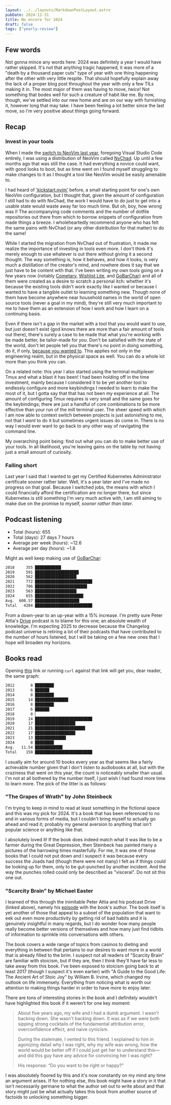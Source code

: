 ```yaml
---
layout: ../../layouts/MarkdownPostLayout.astro
pubDate: 2024-12-31
title: No encore for 2024
draft: false
tags: ["yearly-review"]
---
```

## Few words

Not gonna mince any words here: 2024 was definitely a year I would have rather skipped. It's not that anything tragic happened, it was more of a "death by a thousand paper cuts" type of year with one thing happening after the other with very little respite. That should hopefully explain away the lack of a proper blog post throughout the year with only a few TILs making it in. The most major of them was having to move, _twice_! Not something that bodes well for such a creature of habit like me. By now, though, we've settled into our new home and are on our way with furnishing it, however long that may take. I have been feeling a lot better since the last move, so I'm very positive about things going forward.

## Recap

### Invest in your tools

When I made the [switch to NeoVim last year](https://usrme.xyz/posts/gleen-in-2023/#switching-to-neovim), foregoing Visual Studio Code entirely, I was using a distribution of NeoVim called [NvChad](https://nvchad.com/). Up until a few months ago that was still the case. It had everything a novice could want, with good looks to boot, but as time went on I found myself struggling to make changes to it as I thought a tool like NeoVim would be easily amenable to.

I had heard of ['kickstart.nvim'](https://github.com/nvim-lua/kickstart.nvim) before, a small starting point for one's own NeoVim configuration, but I thought that, given the amount of configuration I still had to do with NvChad, the work I would have to do just to get into a usable state would waste away far too much time. But oh, boy, how wrong was I! The accompanying code comments and the number of dotfile repositories out there from which to borrow snippets of configuration from made things a breeze. I wholeheartedly recommend anyone who has felt the same pains with NvChad (or any other distribution for that matter) to do the same!

While I started the migration from NvChad out of frustration, it made me realize the importance of investing in tools even more. I don't think it's merely enough to use whatever is out there without giving it a second thought. The way something is, how it behaves, and how it looks, is very much a distillation of the creator's mind, and nowhere does it say that we just have to be content with that. I've been writing my own tools going on a few years now (notably [Cometary](https://github.com/usrme/cometary), [Wishlist Lite](https://github.com/usrme/wishlistlite), and [GoBarChar](https://github.com/usrme/gobarchar)) and all of them were created as a desire to scratch a personal itch: whether it's because the existing tools didn't work exactly like I wanted or because I wanted to have a tangible outlet to learning something new. Though none of them have become anywhere near household names in the world of open source tools (never a goal in my mind), they're still very much important to me to have them as an extension of how I work and how I learn on a continuing basis.

Even if there isn't a gap in the market with a tool that you would want to use, but just doesn't exist (god knows there are more than a fair amount of tools out there), there's surely a case to be made that what you're working with be made better, be tailor-made for _you_. Don't be satisfied with the state of the world, don't let people tell you that there's no point in doing something, do it, if only, [because you wanted to](https://aaronfrancis.com/2024/because-i-wanted-to-12c5137c). This applies not only in the engineering realm, but in the physical space as well. You can do a whole lot more than you think you can.

On a related note: this year I also started using the terminal multiplexer Tmux and what a blast it has been! I had been holding off in the time investment, mainly because I considered it to be yet another tool to endlessly configure and more keybindings I needed to learn to make the most of it, but I gotta say that that has not been my experience at all. The amount of configuring Tmux requires is very small and the same goes for the keybindings; there are just a handful of core combinations to be more effective than your run of the mill terminal user. The sheer speed with which I am now able to context switch between projects is just astonishing to me, not that I _want_ to do it but sometimes urgent issues do come in. There is no way I would ever want to go back to any other way of navigating the command line.

My overarching point being: find out what you can do to make better use of your tools. In all likelihood, you're leaving gains on the table by not having just a small amount of curiosity.

### Falling short

Last year I said that I wanted to get my Certified Kubernetes Administrator certificate sooner rather later. Well, it's a year later and I've made no progress on that goal. Because I switched jobs, the means with which I could financially afford the certification are no longer there, but since Kubernetes is still something I'm very much active with, I am still aiming to make due on the promise to myself, _sooner rather than later_.

## Podcast listening

* Total (hours): 655
* Total (days): 27 days 7 hours
* Average per week (hours): ~12.6
* Average per day (hours): ~1.8

Might as well keep making use of [GoBarChar](https://gobarchar.usrme.xyz/?2018=355&2019=591&2020=562&2021=772&2022=706&2023=563&2024=648&title=Total%20hours%20of%20podcasts%20listened%20to):

```bash
2018     355 ███████████▍
2019     591 ███████████████████▏
2020     562 ██████████████████▏
2021     772 █████████████████████████
2022     706 ██████████████████████▊
2023     563 ██████████████████▏
2024     655 █████████████████████▏
Avg.  600.57 ███████████████████▍
Total   4204 █████████████████████████
```

From a down-year to an up-year with a 15% increase. I'm pretty sure Peter Attia's [Drive](https://peterattiamd.com/podcast/) podcast is to blame for this one; an absolute wealth of knowledge. I'm expecting 2025 to decrease because the Changelog podcast universe is retiring a lot of their podcasts that have contributed to the number of hours listened, but I will be taking on a few new ones that I hope will broaden my horizons.

## Books read

Opening [this](https://gobarchar.usrme.xyz/?2012=8&2013=6&2014=8&2015=14&2016=8&2017=6&2018=0&2019=24&2020=17&2021=21&2022=17&2023=13&2024=8) link or running `curl` against that link will get you, dear reader, the same graph:

```bash
2012       8 ████████▎
2013       6 ██████▎
2014       8 ████████▎
2015      14 ██████████████▌
2016       8 ████████▎
2017       6 ██████▎
2018       0 ▏
2019      24 █████████████████████████
2020      17 █████████████████▋
2021      21 █████████████████████▉
2022      17 █████████████████▋
2023      13 █████████████▌
2024       8 ████████▎
Avg.   11.54 ████████████
Total    150 █████████████████████████
```

I usually aim for around 10 books every year as that seems like a fairly achievable number given that I don't listen to audiobooks at all, but with the craziness that went on this year, the count is noticeably smaller than usual. I'm not at all bothered by the number itself, I just wish I had found more time to learn more. The pick of the litter is as follows:

### "The Grapes of Wrath" by John Steinbeck

I'm trying to keep in mind to read at least something in the fictional space and this was my pick for 2024. It's a book that has been referenced to no end in various forms of media, but I couldn't bring myself to actually go ahead and read it; probably my general aversion to anything that isn't popular science or anything like that.

I absolutely loved it! If the book does indeed match what it was like to be a farmer during the Great Depression, then Steinbeck has painted many a pictures of the harrowing times masterfully. For me, it was one of those books that I could not put down and I suspect it was because every success the Joads had (though there were not many) I felt as if things could be looking up for them, only to be gut-punched by another incident. And the way the punches rolled could only be described as "visceral". Do not sit this one out.

### "Scarcity Brain" by Michael Easter

I learned of this through the inimitable Peter Attia and his podcast Drive (linked above), namely his [episode](https://peterattiamd.com/michaeleaster2/) with the book's author. The book itself is yet another of those that appeal to a subset of the population that want to eek out even more productivity by getting rid of bad habits and it is genuinely insightful in many regards, but I do wonder how many people really become better versions of themselves and how many just find tidbits of information to sprinkle into conversations with others.

The book covers a wide range of topics from casinos to dieting and everything in between that pertains to our desires to want more in a world that is already filled to the brim. I suspect not all readers of "Scarcity Brain" are familiar with stoicism, but if they are, then I think they'll have far less to take away from this book. I've been exposed to stoicism going back to at least 2017 (though I suspect it's even earlier) with "A Guide to the Good Life: The Ancient Art of Stoic Joy" by William B. Irvine, which changed my outlook on life immensely. Everything from noticing what is worth our attention to making things harder in order to have more to enjoy later.

There are tons of interesting stories in the book and I definitely wouldn't have highlighted this book if it weren't for one key moment:

> About five years ago, my wife and I had a dumb argument. I wasn't backing down. She wasn't backing down. It was as if we were both sipping strong cocktails of the fundamental attribution error, overconfidence effect, and naive cynicism.
>
> During the stalemate, I vented to this friend. I explained to him in agonizing detail why I was right, why my wife was wrong, how the world would be better off if I could just get her to understand this—and did this guy have any advice for convincing her I was right?
>
> His response: “Do you want to be right or happy?”

I was absolutely floored by this and it's now constantly on my mind any time an argument arises. If for nothing else, this book might have a story in it that isn't necessarily germane to what the author set out to write about and that story might just be what actually takes this book from another source of factoids to unlocking something bigger.
